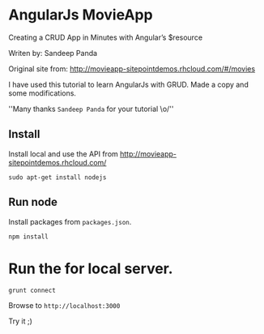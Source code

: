 # AngularJs MovieApp 

Creating a CRUD App in Minutes with Angular’s $resource

Writen by: Sandeep Panda

Original site from: http://movieapp-sitepointdemos.rhcloud.com/#/movies

I have used this tutorial to learn AngularJs with GRUD. 
Made a copy and some modifications. 

''Many thanks `Sandeep Panda` for your tutorial \o/''


## Install 

Install local and use the API from http://movieapp-sitepointdemos.rhcloud.com/

    sudo apt-get install nodejs

## Run node

Install packages from `packages.json`.

    npm install

# Run the for local server.

    grunt connect

Browse to `http://localhost:3000` 

Try it ;)

